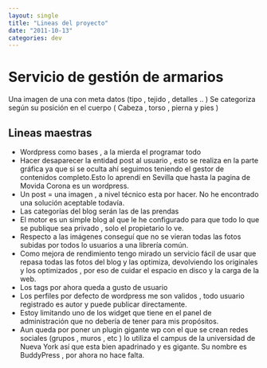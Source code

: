 ```yaml
---
layout: single
title: "Lineas del proyecto"
date: "2011-10-13"
categories: dev
---
```


# **Servicio de gestión de armarios**

Una imagen de una con meta datos (tipo , tejido , detalles .. ) Se categoriza según su posición en el cuerpo ( Cabeza , torso , pierna y pies )

## Lineas maestras

- Wordpress como bases , a la mierda el programar todo
- Hacer desaparecer la entidad post al usuario , esto se realiza en la parte gráfica ya que si se oculta ahí seguimos teniendo el gestor de contenidos completo.Esto lo aprendí en Sevilla que hasta la pagina de Movida Corona es un wordpress.
- Un post = una imagen , a nivel técnico esta por hacer. No he encontrado una solución aceptable todavía.
- Las categorías del blog serán las de las prendas
- El motor es un simple blog al que le he configurado para que todo lo que se publique sea privado , solo el propietario lo ve.
- Respecto a las imágenes conseguí que no se vieran todas las fotos subidas por todos lo usuarios a una librería común.
- Como mejora de rendimiento tengo mirado un servicio fácil de usar que repasa todas las fotos del blog y las optimiza, devolviendo los originales y los optimizados , por eso de cuidar el espacio en disco y la carga de la web.
- Los tags por ahora queda a gusto de usuario
- Los perfiles por defecto de wordpress me son validos , todo usuario registrado es autor y puede publicar directamente.
- Estoy limitando uno de los widget que tiene en el panel de administración que no debería de tener para mis propósitos.
- Aun queda por poner un plugin gigante wp con el que se crean redes sociales (grupos , muros , etc ) lo utiliza el campus de la universidad de Nueva York así que esta bien apadrinado y es gigante. Su nombre es BuddyPress , por ahora no hace falta.
